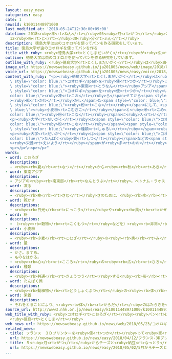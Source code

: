 ```yaml
---
layout: easy_news
categories: easy
cate: 1
newsid: k10011448971000
last_modified_at: '2018-05-24T12:30:00+09:00'
datetime: 2018<ruby>年<rt>ねん</rt></ruby>05<ruby>月<rt>がつ</rt></ruby>24<ruby>日<rt>にち</rt></ruby>
  12<ruby>時<rt>じ</rt></ruby>30<ruby>分<rt>ふん</rt></ruby>
description: 徳島大学は虫のコオロギを使ってパンを作る研究をしています。
title: 徳島大学が虫のコオロギを使ってパンを作る
title_with_ruby: <ruby>徳島大学<rt>とくしまだいがく</rt></ruby>が<ruby>虫<rt>むし</rt></ruby>のコオロギを<ruby>使<rt>つか</rt></ruby>ってパンを<ruby>作<rt>つく</rt></ruby>る
outline: 徳島大学は虫のコオロギを使ってパンを作る研究をしています。
outline_with_ruby: <ruby>徳島大学<rt>とくしまだいがく</rt></ruby>は<ruby>虫<rt>むし</rt></ruby>のコオロギを<ruby>使<rt>つか</rt></ruby>ってパンを<ruby>作<rt>つく</rt></ruby>る<ruby>研究<rt>けんきゅう</rt></ruby>をしています。
image_url: https://newswebeasy.github.io/ja201805/news/web/image/2018/05/23/K10011448971_1805231038_1805231056_01_02.jpg
voice_url: https://newswebeasy.github.io/ja201805/news/easy/voice/2018/05/24/k10011448971000.mp4
content_with_ruby: "<p><ruby>徳島大学<rt>とくしまだいがく</rt></ruby>は<ruby>虫<rt>むし</rt></ruby>の<span\
  \ style=\"color: blue;\">コオロギ</span>を<ruby>使<rt>つか</rt></ruby>ってパンを<ruby>作<rt>つく</rt></ruby>る<ruby>研究<rt>けんきゅう</rt></ruby>をしています。<ruby>研究<rt>けんきゅう</rt></ruby>では、<ruby>沖縄<rt>おきなわ</rt></ruby>や<span\
  \ style=\"color: blue;\"><ruby>東南<rt>とうなん</rt></ruby>アジア</span>にいる<ruby>体<rt>からだ</rt></ruby>が<ruby>大<rt>おお</rt></ruby>きい<span\
  \ style=\"color: blue;\">コオロギ</span>を<ruby>使<rt>つか</rt></ruby>います。<span style=\"\
  color: blue;\"><ruby>凍<rt>こお</rt></ruby>ら</span>せてから<span style=\"color: blue;\"\
  ><ruby>乾<rt>かわ</rt></ruby>かし</span>た<span style=\"color: blue;\">コオロギ</span>を<span\
  \ style=\"color: blue;\"><ruby>粉<rt>こな</rt></ruby></span>にして、<span style=\"color:\
  \ blue;\"><ruby>小麦粉<rt>こむぎこ</rt></ruby></span>と<ruby>米<rt>こめ</rt></ruby>の<span style=\"\
  color: blue;\"><ruby>粉<rt>こな</rt></ruby></span>に<ruby>入<rt>い</rt></ruby>れてパンを<ruby>作<rt>つく</rt></ruby>ります。</p>\n\
  <p><ruby>大学<rt>だいがく</rt></ruby>は<span style=\"color: blue;\">コオロギ</span>の<span style=\"\
  color: blue;\"><ruby>粉<rt>こな</rt></ruby></span>の<span style=\"color: blue;\"><ruby>量<rt>りょう</rt></ruby></span>を<ruby>変<rt>か</rt></ruby>えたパンを４<span\
  \ style=\"color: blue;\"><ruby>種類<rt>しゅるい</rt></ruby></span><ruby>作<rt>つく</rt></ruby>って、<ruby>味<rt>あじ</rt></ruby>やにおいを<ruby>比<rt>くら</rt></ruby>べてもらう<ruby>会<rt>かい</rt></ruby>を<ruby>開<rt>ひら</rt></ruby>きました。<ruby>食<rt>た</rt></ruby>べた<ruby>人<rt>ひと</rt></ruby>は「<ruby>普通<rt>ふつう</rt></ruby>のパンとあまり<ruby>変<rt>か</rt></ruby>わらなくて、おいしいです」と<ruby>話<rt>はな</rt></ruby>していました。</p>\n\
  <p><ruby>大学<rt>だいがく</rt></ruby>は<span style=\"color: blue;\">コオロギ</span>は<span style=\"\
  color: blue;\">たんぱく<ruby>質<rt>しつ</rt></ruby></span>などの<span style=\"color: blue;\"\
  ><ruby>栄養<rt>えいよう</rt></ruby></span>が<ruby>多<rt>おお</rt></ruby>いと<ruby>言<rt>い</rt></ruby>っています。<ruby>将来<rt>しょうらい</rt></ruby>、<ruby>世界<rt>せかい</rt></ruby>で<ruby>食<rt>た</rt></ruby>べ<ruby>物<rt>もの</rt></ruby>が<ruby>足<rt>た</rt></ruby>りなくなったときに<ruby>役<rt>やく</rt></ruby>に<ruby>立<rt>た</rt></ruby>つようにしたいと<ruby>言<rt>い</rt></ruby>っています。</p>\n\
  <p></p>\n<p></p>"
words:
- word: こおろぎ
  descriptions:
  - <ruby><rb>夏</rb><rt>なつ</rt></ruby>から<ruby><rb>秋</rb><rt>あき</rt></ruby>にかけて<ruby><rb>草</rb><rt>くさ</rt></ruby>むらなどにすむ<ruby><rb>昆虫</rb><rt>こんちゅう</rt></ruby>。<ruby><rb>体</rb><rt>からだ</rt></ruby>は、<ruby><rb>多</rb><rt>おお</rt></ruby>くこげ<ruby><rb>茶色</rb><rt>ちゃいろ</rt></ruby>でつやがある。<ruby><rb>雄</rb><rt>おす</rt></ruby>は<ruby><rb>羽</rb><rt>はね</rt></ruby>をすり<ruby><rb>合</rb><rt>あ</rt></ruby>わせてよく<ruby><rb>鳴</rb><rt>な</rt></ruby>く。エンマコオロギなど、<ruby><rb>種類</rb><rt>しゅるい</rt></ruby>が<ruby><rb>多</rb><rt>おお</rt></ruby>い。
- word: 東南アジア
  descriptions:
  - アジアの<ruby><rb>南東部</rb><rt>なんとうぶ</rt></ruby>。ベトナム・ラオス・カンボジア・マレーシア・タイ・ミャンマー・インドネシア・フィリピンなどの<ruby><rb>国</rb><rt>くに</rt></ruby>がある。
- word: 凍る
  descriptions:
  - <ruby><rb>寒</rb><rt>さむ</rt></ruby>さのために、<ruby><rb>水</rb><rt>みず</rt></ruby>などの<ruby><rb>液体</rb><rt>えきたい</rt></ruby>が<ruby><rb>固</rb><rt>かた</rt></ruby>まる。<ruby><rb>氷</rb><rt>こおり</rt></ruby>になる。
- word: 乾かす
  descriptions:
  - <ruby><rb>日光</rb><rt>にっこう</rt></ruby>や<ruby><rb>風</rb><rt>かぜ</rt></ruby>に<ruby><rb>当</rb><rt>あ</rt></ruby>てて、しめり<ruby><rb>気</rb><rt>け</rt></ruby>を<ruby><rb>取</rb><rt>と</rt></ruby>る。<ruby><rb>干</rb><rt>ほ</rt></ruby>す。
- word: 粉
  descriptions:
  - （<ruby><rb>穀物</rb><rt>こくもつ</rt></ruby>などを）<ruby><rb>非常</rb><rt>ひじょう</rt></ruby>に<ruby><rb>細</rb><rt>こま</rt></ruby>かにくだいたもの。<ruby><rb>粉末</rb><rt>ふんまつ</rt></ruby>。
- word: 小麦粉
  descriptions:
  - <ruby><rb>小麦</rb><rt>こむぎ</rt></ruby>の<ruby><rb>実</rb><rt>み</rt></ruby>をひいて<ruby><rb>作</rb><rt>つく</rt></ruby>った<ruby><rb>粉</rb><rt>こな</rt></ruby>。うどん・パン・<ruby><rb>菓子</rb><rt>かし</rt></ruby>などに<ruby><rb>加工</rb><rt>かこう</rt></ruby>する。うどん<ruby><rb>粉</rb><rt>こ</rt></ruby>。メリケン<ruby><rb>粉</rb><rt>こ</rt></ruby>。
- word: 量
  descriptions:
  - かさ。ますめ。
  - ものをはかる。
  - <ruby><rb>心</rb><rt>こころ</rt></ruby>の<ruby><rb>広</rb><rt>ひろ</rt></ruby>さ。<ruby><rb>能力</rb><rt>のうりょく</rt></ruby>の<ruby><rb>大</rb><rt>おお</rt></ruby>きさ。
- word: 種類
  descriptions:
  - <ruby><rb>共通</rb><rt>きょうつう</rt></ruby>する<ruby><rb>形</rb><rt>かたち</rt></ruby>や<ruby><rb>性質</rb><rt>せいしつ</rt></ruby>によって<ruby><rb>分</rb><rt>わ</rt></ruby>けたもの。
- word: たんぱく質
  descriptions:
  - <ruby><rb>動植物</rb><rt>どうしょくぶつ</rt></ruby>の<ruby><rb>体</rb><rt>からだ</rt></ruby>を<ruby><rb>作</rb><rt>つく</rt></ruby>っている<ruby><rb>栄養</rb><rt>えいよう</rt></ruby>の<ruby><rb>一</rb><rt>ひと</rt></ruby>つ。<ruby><rb>肉</rb><rt>にく</rt></ruby>・ミルク・<ruby><rb>豆</rb><rt>まめ</rt></ruby>や<ruby><rb>卵</rb><rt>たまご</rt></ruby>の<ruby><rb>白身</rb><rt>しろみ</rt></ruby>などに<ruby><rb>多</rb><rt>おお</rt></ruby>くふくまれている。
- word: 栄養
  descriptions:
  - それをとることにより、<ruby><rb>体</rb><rt>からだ</rt></ruby>のはたらきを<ruby><rb>保</rb><rt>たも</rt></ruby>ったり、<ruby><rb>成長</rb><rt>せいちょう</rt></ruby>を<ruby><rb>助</rb><rt>たす</rt></ruby>けたりする<ruby><rb>物質</rb><rt>ぶっしつ</rt></ruby>。
source_url: http://www3.nhk.or.jp/news/easy/k10011448971000/k10011448971000.html
web_title_with_ruby: <ruby>コオロギ<rt>こおろぎ</rt></ruby><ruby>パン<rt>ぱん</rt></ruby>を<ruby>食<rt>た</rt></ruby>べてみた
  <ruby>徳島<rt>とくしま</rt></ruby>
web_news_url: https://newswebeasy.github.io/news/web/2018/05/23/コオロギパンを食べてみた-徳島
related_news:
- title: フランス　３Ｄプリンターを<ruby>使<rt>つか</rt></ruby>って<ruby>家<rt>いえ</rt></ruby>を<ruby>作<rt>つく</rt></ruby>る
  url: https://newswebeasy.github.io/news/easy/2018/04/12/フランス-3Dプリンターを使って家を作る
- title: ５<ruby>月<rt>がつ</rt></ruby>からチーズと<ruby>納豆<rt>なっとう</rt></ruby>とパンの<ruby>値段<rt>ねだん</rt></ruby>が<ruby>高<rt>たか</rt></ruby>くなる
  url: https://newswebeasy.github.io/news/easy/2018/05/02/5月からチーズと納豆とパンの値段が高くなる
...
```

